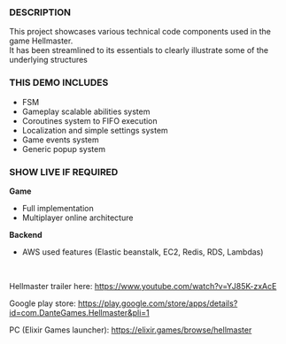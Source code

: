 <b><H3>DESCRIPTION</H3></b>

This project showcases various technical code components used in the game Hellmaster.<br>
It has been streamlined to its essentials to clearly illustrate some of the underlying structures

<b><H3>THIS DEMO INCLUDES</H3></b>
- FSM
- Gameplay scalable abilities system
- Coroutines system to FIFO execution
- Localization and simple settings system
- Game events system
- Generic popup system
  
<b><H3>SHOW LIVE IF REQUIRED</H3></b>

<b>Game</b>
- Full implementation
- Multiplayer online architecture

<b>Backend</b>
- AWS used features (Elastic beanstalk, EC2, Redis, RDS, Lambdas)

<br>

Hellmaster trailer here: https://www.youtube.com/watch?v=YJ85K-zxAcE

Google play store: https://play.google.com/store/apps/details?id=com.DanteGames.Hellmaster&pli=1

PC (Elixir Games launcher): https://elixir.games/browse/hellmaster

